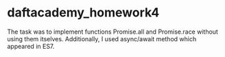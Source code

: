 # daftacademy_homework4
The task was to implement functions Promise.all and Promise.race without using them itselves. Additionally, I used async/await method which appeared in ES7.

